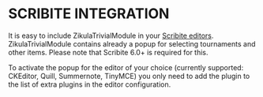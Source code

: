 # SCRIBITE INTEGRATION

It is easy to include ZikulaTrivialModule in your [Scribite editors](https://github.com/zikula-modules/Scribite/).
ZikulaTrivialModule contains already a popup for selecting tournaments and other items.
Please note that Scribite 6.0+ is required for this.

To activate the popup for the editor of your choice (currently supported: CKEditor, Quill, Summernote, TinyMCE)
you only need to add the plugin to the list of extra plugins in the editor configuration.
